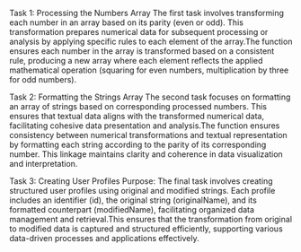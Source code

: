 Task 1: Processing the Numbers Array
The first task involves transforming each number in an array based on its parity (even or odd). This transformation prepares numerical data for subsequent processing or analysis by applying specific rules to each element of the array.The function ensures each number in the array is transformed based on a consistent rule, producing a new array where each element reflects the applied mathematical operation (squaring for even numbers, multiplication by three for odd numbers).

Task 2: Formatting the Strings Array
The second task focuses on formatting an array of strings based on corresponding processed numbers. This ensures that textual data aligns with the transformed numerical data, facilitating cohesive data presentation and analysis.The function ensures consistency between numerical transformations and textual representation by formatting each string according to the parity of its corresponding number. This linkage maintains clarity and coherence in data visualization and interpretation.

Task 3: Creating User Profiles
Purpose:
The final task involves creating structured user profiles using original and modified strings. Each profile includes an identifier (id), the original string (originalName), and its formatted counterpart (modifiedName), facilitating organized data management and retrieval.This
ensures that the transformation from original to modified data is captured and structured efficiently, supporting various data-driven processes and applications effectively.
